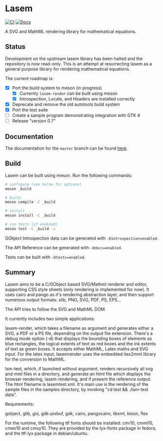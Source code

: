 # Lasem
[![CI](https://github.com/mjakeman/lasem/actions/workflows/main.yml/badge.svg)](https://github.com/mjakeman/lasem/actions/workflows/main.yml)
[![Docs](https://img.shields.io/badge/documentation-visit-success)](https://www.mattjakeman.com/lasem/)

A SVG and MathML rendering library for mathematical equations.

## Status
Development on the upstream lasem library has been halted and the repository
is now read-only. This is an attempt at resurrecting lasem as a general purpose
library for rendering mathematical equations.

The current roadmap is:
 - [X] Port the build system to meson (in progress)
    - [X] Currently `lasem-render` can be built using meson
    - [X] Introspection, Locale, and Headers are installed correctly
 - [X] Deprecate and remove the old autotools build system
 - [X] Port the test suite
 - [ ] Create a sample program demonstrating integration with GTK 4
 - [ ] Release "version 0.7"

## Documentation
The documentation for the `master` branch can be found
[here](https://www.mattjakeman.com/lasem/).

## Build
Lasem can be built using meson. Run the following commands:

```bash
# configure (see below for options)
meson _build

# build
meson compile -C _build

# install
meson install -C _build

# run tests (if enabled)
meson test -C _build -v
```

GObject Introspection data can be generated with `-Dintrospection=enabled`.

The API Reference can be generated with `-Ddocs=enabled`.

Tests can be built with `-Dtests=enabled`.

## Summary
Lasem aims to be a C/GObject based SVG/Mathml renderer and editor, supporting CSS
style sheets (only rendering is implemented for now). It uses cairo and pango as
it's rendering abstraction layer, and then support numerous output formats: xlib,
PNG, SVG, PDF, PS, EPS...

The API tries to follow the SVG and MathML DOM.

It currently includes two simple applications:

lasem-render, which takes a filename as argument and generates either a SVG, a PDF
or a PS file, depending on the output file extension. There's a debug mode option
(-d) that displays the bounding boxes of elements as blue rectangles, the logical
extents of text as red boxes and the ink extents of text as green boxes. It accepts
either MathML, Latex maths and SVG input. For the latex input, lasemrender uses
the embedded itex2mml library for the conversion to MathML.

lsm-test, which, if launched without argument, renders recursively all svg and mml
files in a directory, and generate an html file which displays the browser
rendering, lasem rendering, and if present the reference output. The html
filename is lasemtest.xml. It's main use is the rendering of the sample files
in the samples directory, by invoking "cd test && ./lsm-test data".

Requirements:

gobject, glib, gio, gdk-pixbuf, gdk, cairo, pangocairo, libxml, bison, flex

For the runtime, the following ttf fonts should be installed: cmr10, cmmi10, cmex10 and cmsy10.
They are provided by the lyx-fonts package in fedora, and the ttf-lyx package in debian/ubuntu.

